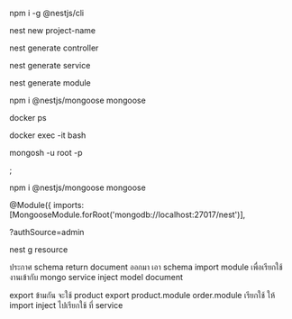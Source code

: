 npm i -g @nestjs/cli

nest new project-name

nest generate controller <name>

nest generate service <name>

nest generate module <name>

npm i @nestjs/mongoose mongoose

docker ps

docker exec -it <names docker> bash

mongosh -u root -p

<password>;

npm i @nestjs/mongoose mongoose

@Module({
imports: [MongooseModule.forRoot('mongodb://localhost:27017/nest')],

?authSource=admin

nest g resource <name>

ประกาศ schema 
return document ออกมา
เอา schema import module เพื่อเรียกใช้งานเข้ากับ mongo
service inject model document

export ข้ามกัน
จะใช้ product
export product.module 
order.module เรียกใช้ ให้ import 
inject ไปเรียกใช้ ที่ service
